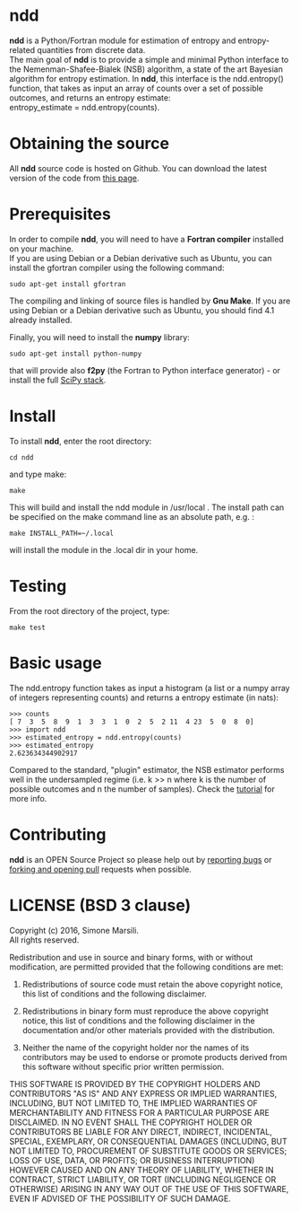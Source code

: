 # ndd

**ndd** is a Python/Fortran module for estimation of entropy and entropy-related quantities from discrete data.  
The main goal of **ndd** is to provide a simple and minimal Python interface to the Nemenman-Shafee-Bialek (NSB) algorithm,
a state of the art Bayesian algorithm for entropy estimation. In **ndd**, this interface is the ndd.entropy() function,
that takes as input an array of counts over a set of possible outcomes, and returns an entropy estimate:  
entropy_estimate = ndd.entropy(counts). 

# Obtaining the source

All **ndd** source code is hosted on Github. 
You can download the latest version of the code from [this page](https://github.com/simomarsili/ndd/releases/latest). 

# Prerequisites

In order to compile **ndd**, you will need to have a **Fortran compiler** installed on your machine.   
If you are using Debian or a Debian derivative such as Ubuntu, you can install the gfortran compiler using the following command:

    sudo apt-get install gfortran

The compiling and linking of source files is handled by **Gnu Make**. 
If you are using Debian or a Debian derivative such as Ubuntu, you should find 4.1 already installed. 

Finally, you will need to install the **numpy** library: 
   
    sudo apt-get install python-numpy

that will provide also **f2py** (the Fortran to Python interface generator) - or install the full [SciPy stack](https://www.scipy.org/install.html).

# Install 

To install **ndd**, enter the root directory:
     
    cd ndd

and type make:

    make

This will build and install the ndd module in /usr/local . 
The install path can be specified on the make command line as an absolute path, e.g. : 

    make INSTALL_PATH=~/.local

will install the module in the .local dir in your home. 

# Testing

From the root directory of the project, type: 

    make test

# Basic usage 

  The ndd.entropy function takes as input a histogram (a list or a numpy array of integers representing counts) and returns a entropy estimate (in nats): 

    >>> counts
    [ 7  3  5  8  9  1  3  3  1  0  2  5  2 11  4 23  5  0  8  0]
    >>> import ndd
    >>> estimated_entropy = ndd.entropy(counts)
    >>> estimated_entropy
    2.623634344902917

  Compared to the standard, "plugin" estimator, the NSB estimator performs well in the undersampled regime
  (i.e. k >> n where k is the number of possible outcomes and n the number of samples).
  Check the [tutorial](https://github.com/simomarsili/ndd/blob/master/notebooks/ndd_tutorial.ipynb) for more info.

# Contributing

**ndd** is an OPEN Source Project so please help out by [reporting bugs](http://github.com/simomarsili/ndd/issues) or [forking and opening pull](https://github.com/simomarsili/ndd) requests when possible.

# LICENSE (BSD 3 clause)

Copyright (c) 2016, Simone Marsili.   
All rights reserved.

Redistribution and use in source and binary forms, with or without modification, are permitted provided that the following conditions are met:

1. Redistributions of source code must retain the above copyright notice, this list of conditions and the following disclaimer.

2. Redistributions in binary form must reproduce the above copyright notice, this list of conditions and the following disclaimer in the documentation and/or other materials provided with the distribution.

3. Neither the name of the copyright holder nor the names of its contributors may be used to endorse or promote products derived from this software without specific prior written permission.

THIS SOFTWARE IS PROVIDED BY THE COPYRIGHT HOLDERS AND CONTRIBUTORS "AS IS" AND ANY EXPRESS OR IMPLIED WARRANTIES, INCLUDING, BUT NOT LIMITED TO, THE IMPLIED WARRANTIES OF MERCHANTABILITY AND FITNESS FOR A PARTICULAR PURPOSE ARE DISCLAIMED. IN NO EVENT SHALL THE COPYRIGHT HOLDER OR CONTRIBUTORS BE LIABLE FOR ANY DIRECT, INDIRECT, INCIDENTAL, SPECIAL, EXEMPLARY, OR CONSEQUENTIAL DAMAGES (INCLUDING, BUT NOT LIMITED TO, PROCUREMENT OF SUBSTITUTE GOODS OR SERVICES; LOSS OF USE, DATA, OR PROFITS; OR BUSINESS INTERRUPTION) HOWEVER CAUSED AND ON ANY THEORY OF LIABILITY, WHETHER IN CONTRACT, STRICT LIABILITY, OR TORT (INCLUDING NEGLIGENCE OR OTHERWISE) ARISING IN ANY WAY OUT OF THE USE OF THIS SOFTWARE, EVEN IF ADVISED OF THE POSSIBILITY OF SUCH DAMAGE.

